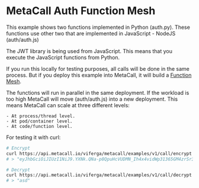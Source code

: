 # MetaCall Auth Function Mesh

This example shows two functions implemented in Python (auth.py). These functions use other two that are implemented in JavaScript - NodeJS (auth/auth.js)

The JWT library is being used from JavaScript. This means that you execute the JavaScript functions from Python.

If you run this locally for testing purposes, all calls will be done in the same process. But if you deploy this example into MetaCall, it will build a [Function Mesh](https://medium.com/@metacall/function-mesh-architecture-c0304ba4bad0).

The functions will run in parallel in the same deployment. If the workload is too high MetaCall will move (auth/auth.js) into a new deployment. This means MetaCall can scale at three different levels:

    - At process/thread level.
    - At pod/container level.
    - At code/function level.

For testing it with curl:
``` bash
# Encrypt
curl https://api.metacall.io/viferga/metacall/examples/v1/call/encrypt -X POST --data '{ "text": "asd" }'
# > "eyJhbGciOiJIUzI1NiJ9.YXNk.QNa-p8QpuHcVUDMN_Ih4x4vidWp31365GM4zrSr3t0s"

# Decrypt
curl https://api.metacall.io/viferga/metacall/examples/v1/call/decrypt -X POST --data '{ "token": "eyJhbGciOiJIUzI1NiJ9.YXNk.QNa-p8QpuHcVUDMN_Ih4x4vidWp31365GM4zrSr3t0s" }'
# > "asd"
```
